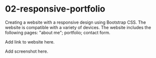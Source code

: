 # 02-responsive-portfolio
Creating a website with a responsive design using Bootstrap CSS. 
The website is compatible with a variety of devices. 
The website includes the following pages: "about me"; portfolio; contact form.

Add link to website here.

Add screenshot here.
